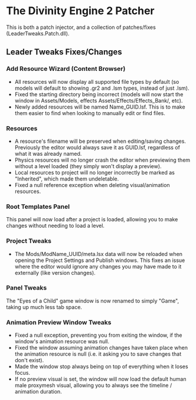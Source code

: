# The Divinity Engine 2 Patcher

This is both a patch injector, and a collection of patches/fixes (LeaderTweaks.Patch.dll).

## Leader Tweaks Fixes/Changes

### Add Resource Wizard (Content Browser)

* All resources will now display all supported file types by default (so models will default to showing .gr2 and .lsm types, instead of just .lsm).
* Fixed the starting directory being incorrect (models will now start the window in Assets/Models, effects Assets/Effects/Effects_Bank/, etc).
* Newly added resources will be named Name_GUID.lsf. This is to make them easier to find when looking to manually edit or find files.

### Resources

* A resource's filename will be preserved when editing/saving changes. Previously the editor would always save it as GUID.lsf, regardless of what it was already named.
* Physics resources will no longer crash the editor when previewing them without a level loaded (they simply won't display a preview).
* Local resources to project will no longer incorrectly be marked as "Inherited", which made them undeletable.
* Fixed a null reference exception when deleting visual/animation resources.

### Root Templates Panel

This panel will now load after a project is loaded, allowing you to make changes without needing to load a level.

### Project Tweaks

* The Mods/ModName_UUID/meta.lsx data will now be reloaded when opening the Project Settings and Publish windows. This fixes an issue where the editor would ignore any changes you may have made to it externally (like version changes).

### Panel Tweaks

The "Eyes of a Child" game window is now renamed to simply "Game", taking up much less tab space.

### Animation Preview Window Tweaks

* Fixed a null exception, preventing you from exiting the window, if the window's animation resource was null.
* Fixed the window assuming animation changes have taken place when the animation resource is null (i.e. it asking you to save changes that don't exist).
* Made the window stop always being on top of everything when it loses focus.
* If no preview visual is set, the window will now load the default human male proxymesh visual, allowing you to always see the timeline / animation duration.
